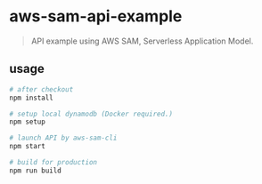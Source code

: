# aws-sam-api-example

> API example using AWS SAM, Serverless Application Model.

## usage

```sh
# after checkout
npm install

# setup local dynamodb (Docker required.)
npm setup

# launch API by aws-sam-cli
npm start

# build for production
npm run build

```